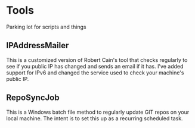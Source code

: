 # Tools

Parking lot for scripts and things

## IPAddressMailer

This is a customized version of Robert Cain's tool that checks regularly to see if you public IP has changed and sends an email if it has.
I've added support for IPv6 and changed the service used to check your machine's public IP.

## RepoSyncJob

This is a Windows batch file method to regularly update GIT repos on your local machine. The intent is to set this up as a recurring scheduled task.